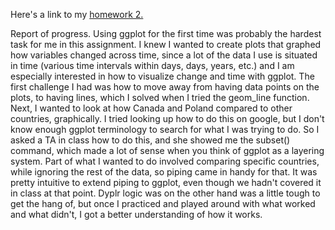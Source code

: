 Here's a link to my [homework 2.](https://github.com/vmichalowski/STAT545-hw-Michalowski-Victoria/blob/master/hw02%20-%20into%20to%20data%2C%20variables%2C%20plots%2C%20and%20piping/hw2.md)


Report of progress.
Using ggplot for the first time was probably the hardest task for me in this assignment. I knew I wanted to create plots that graphed how variables changed across time, since a lot of the data I use is situated in time (various time intervals within days, days, years, etc.) and I am especially interested in how to visualize change and time with ggplot. The first challenge I had was how to move away from having data points on the plots, to having lines, which I solved when I tried the geom_line function. Next, I wanted to look at how Canada and Poland compared to other countries, graphically. I tried looking up how to do this on google, but I don't know enough ggplot terminology to search for what I was trying to do. So I asked a TA in class how to do this, and she showed me the subset() command, which made a lot of sense when you think of ggplot as a layering system. Part of what I wanted to do involved comparing specific countries, while ignoring the rest of the data, so piping came in handy for that. It was pretty intuitive to extend piping to ggplot, even though we hadn't covered it in class at that point. Dyplr logic was on the other hand was a little tough to get the hang of, but once I practiced and played around with what worked and what didn't, I got a better understanding of how it works.
